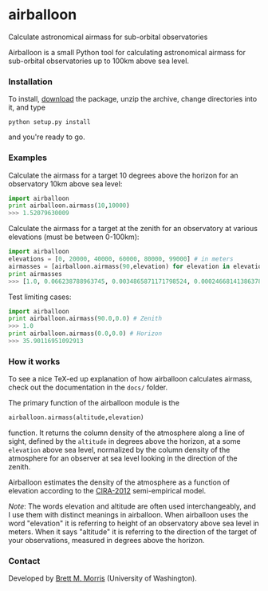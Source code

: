 airballoon
==========

Calculate astronomical airmass for sub-orbital observatories

Airballoon is a small Python tool for calculating astronomical airmass for 
sub-orbital observatories up to 100km above sea level. 

### Installation
To install, [download](https://github.com/bmorris3/airballoon/archive/master.zip)
the package, unzip the archive, change directories into it, and type

`python setup.py install`

and you're ready to go. 

### Examples
Calculate the airmass for a target 10 degrees above the horizon for an 
observatory 10km above sea level:
```python
import airballoon
print airballoon.airmass(10,10000)
>>> 1.52079630009
```

Calculate the airmass for a target at the zenith for an observatory 
at various elevations (must be between 0-100km):
```python
import airballoon
elevations = [0, 20000, 40000, 60000, 80000, 99000] # in meters
airmasses = [airballoon.airmass(90,elevation) for elevation in elevations]
print airmasses
>>> [1.0, 0.066238788963745, 0.0034865871171798524, 0.0002466814138637848, 1.1276295753616965e-05, 6.892154501781153e-08]
```

Test limiting cases: 
```python
import airballoon
print airballoon.airmass(90.0,0.0) # Zenith
>>> 1.0
print airballoon.airmass(0.0,0.0) # Horizon
>>> 35.90116951092913


```

### How it works
To see a nice TeX-ed up explanation of how airballoon calculates airmass, 
check out the documentation in the `docs/` folder.

The primary function of the airballoon module is the 
```python
airballoon.airmass(altitude,elevation)
``` 
function. It returns the column density of the atmosphere along a line of sight,
defined by the `altitude` in degrees above the horizon, at a some `elevation` 
above sea level, normalized by the column density of the atmosphere for an 
observer at sea level looking in the direction of the zenith.

Airballoon estimates the density of the atmosphere as a function of elevation 
according to the
[CIRA-2012](http://spaceweather.usu.edu/files/uploads/PDF/COSPAR_INTERNATIONAL_REFERENCE_ATMOSPHERE-CHAPTER-1_3(rev-01-11-08-2012).pdf)
semi-empirical model. 

*Note*: The words elevation and altitude are often used interchangeably, and I
use them with distinct meanings in airballoon. When airballoon uses the word 
"elevation" it is referring to height of an observatory above sea level in 
meters. When it says "altitude" it is referring to the direction of the 
target of your observations, measured in degrees above the horizon.

### Contact
Developed by [Brett M. Morris](http://staff.washington.edu/bmmorris) 
(University of Washington).
